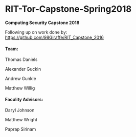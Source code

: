 # RIT-Tor-Capstone-Spring2018

**Computing Security Capstone 2018**


Following up on work done by: https://github.com/98Giraffe/RIT_Capstone_2016


#### Team:

Thomas Daniels

Alexander Guckin

Andrew Gunkle

Matthew Willig


#### Faculity Advisors:

Daryl Johnson

Matthew Wright

Paprap Sirinam
